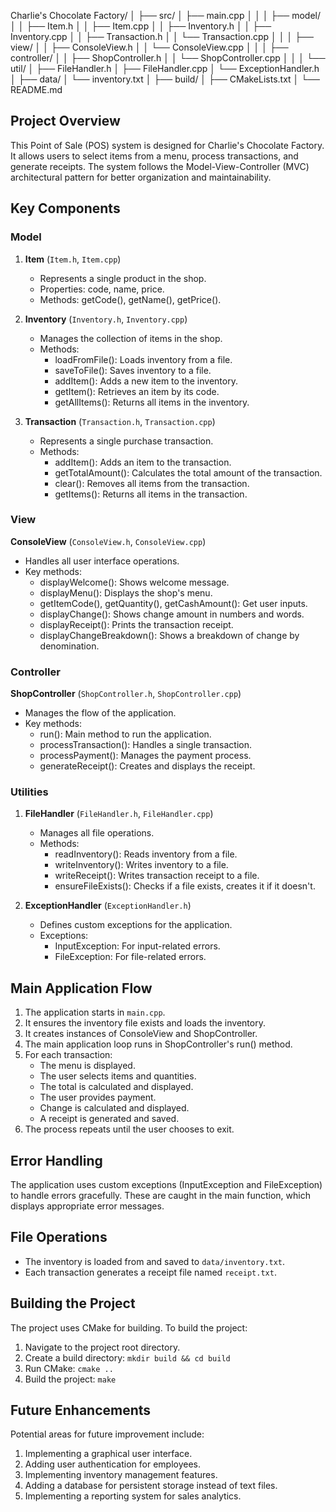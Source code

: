 Charlie's Chocolate Factory/
│
├── src/
│   ├── main.cpp
│   │
│   ├── model/
│   │   ├── Item.h
│   │   ├── Item.cpp
│   │   ├── Inventory.h
│   │   ├── Inventory.cpp
│   │   ├── Transaction.h
│   │   └── Transaction.cpp
│   │
│   ├── view/
│   │   ├── ConsoleView.h
│   │   └── ConsoleView.cpp
│   │
│   ├── controller/
│   │   ├── ShopController.h
│   │   └── ShopController.cpp
│   │
│   └── util/
│       ├── FileHandler.h
│       ├── FileHandler.cpp
│       └── ExceptionHandler.h
│
├── data/
│   └── inventory.txt
│
├── build/
│
├── CMakeLists.txt
│
└── README.md

## Project Overview

This Point of Sale (POS) system is designed for Charlie's Chocolate Factory. It allows users to select items from a menu, process transactions, and generate receipts. The system follows the Model-View-Controller (MVC) architectural pattern for better organization and maintainability.

## Key Components

### Model

1. **Item** (`Item.h`, `Item.cpp`)
   - Represents a single product in the shop.
   - Properties: code, name, price.
   - Methods: getCode(), getName(), getPrice().

2. **Inventory** (`Inventory.h`, `Inventory.cpp`)
   - Manages the collection of items in the shop.
   - Methods: 
     - loadFromFile(): Loads inventory from a file.
     - saveToFile(): Saves inventory to a file.
     - addItem(): Adds a new item to the inventory.
     - getItem(): Retrieves an item by its code.
     - getAllItems(): Returns all items in the inventory.

3. **Transaction** (`Transaction.h`, `Transaction.cpp`)
   - Represents a single purchase transaction.
   - Methods:
     - addItem(): Adds an item to the transaction.
     - getTotalAmount(): Calculates the total amount of the transaction.
     - clear(): Removes all items from the transaction.
     - getItems(): Returns all items in the transaction.

### View

**ConsoleView** (`ConsoleView.h`, `ConsoleView.cpp`)
- Handles all user interface operations.
- Key methods:
  - displayWelcome(): Shows welcome message.
  - displayMenu(): Displays the shop's menu.
  - getItemCode(), getQuantity(), getCashAmount(): Get user inputs.
  - displayChange(): Shows change amount in numbers and words.
  - displayReceipt(): Prints the transaction receipt.
  - displayChangeBreakdown(): Shows a breakdown of change by denomination.

### Controller

**ShopController** (`ShopController.h`, `ShopController.cpp`)
- Manages the flow of the application.
- Key methods:
  - run(): Main method to run the application.
  - processTransaction(): Handles a single transaction.
  - processPayment(): Manages the payment process.
  - generateReceipt(): Creates and displays the receipt.

### Utilities

1. **FileHandler** (`FileHandler.h`, `FileHandler.cpp`)
   - Manages all file operations.
   - Methods:
     - readInventory(): Reads inventory from a file.
     - writeInventory(): Writes inventory to a file.
     - writeReceipt(): Writes transaction receipt to a file.
     - ensureFileExists(): Checks if a file exists, creates it if it doesn't.

2. **ExceptionHandler** (`ExceptionHandler.h`)
   - Defines custom exceptions for the application.
   - Exceptions:
     - InputException: For input-related errors.
     - FileException: For file-related errors.

## Main Application Flow

1. The application starts in `main.cpp`.
2. It ensures the inventory file exists and loads the inventory.
3. It creates instances of ConsoleView and ShopController.
4. The main application loop runs in ShopController's run() method.
5. For each transaction:
   - The menu is displayed.
   - The user selects items and quantities.
   - The total is calculated and displayed.
   - The user provides payment.
   - Change is calculated and displayed.
   - A receipt is generated and saved.
6. The process repeats until the user chooses to exit.

## Error Handling

The application uses custom exceptions (InputException and FileException) to handle errors gracefully. These are caught in the main function, which displays appropriate error messages.

## File Operations

- The inventory is loaded from and saved to `data/inventory.txt`.
- Each transaction generates a receipt file named `receipt.txt`.

## Building the Project

The project uses CMake for building. To build the project:

1. Navigate to the project root directory.
2. Create a build directory: `mkdir build && cd build`
3. Run CMake: `cmake ..`
4. Build the project: `make`

## Future Enhancements

Potential areas for future improvement include:
1. Implementing a graphical user interface.
2. Adding user authentication for employees.
3. Implementing inventory management features.
4. Adding a database for persistent storage instead of text files.
5. Implementing a reporting system for sales analytics.
